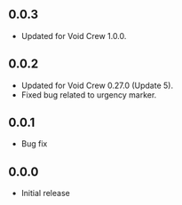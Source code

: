 ## 0.0.3
- Updated for Void Crew 1.0.0.

## 0.0.2
- Updated for Void Crew 0.27.0 (Update 5).
- Fixed bug related to urgency marker.

## 0.0.1
- Bug fix

## 0.0.0
- Initial release
